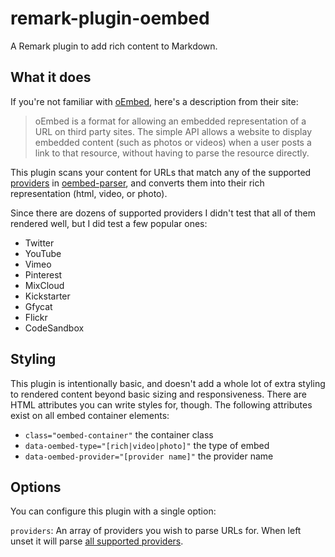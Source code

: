 # remark-plugin-oembed

A Remark plugin to add rich content to Markdown.

## What it does

If you're not familiar with [oEmbed](https://oembed.com/), here's a description from their site:

> oEmbed is a format for allowing an embedded representation of a URL on third party sites. The simple API allows a website to display embedded content (such as photos or videos) when a user posts a link to that resource, without having to parse the resource directly.

This plugin scans your content for URLs that match any of the supported [providers](https://github.com/ndaidong/oembed-parser/blob/v2.0.3/src/utils/providers.json) in [oembed-parser](https://www.npmjs.com/package/oembed-parser), and converts them into their rich representation (html, video, or photo).

Since there are dozens of supported providers I didn't test that all of them rendered well, but I did test a few popular ones:

- Twitter
- YouTube
- Vimeo
- Pinterest
- MixCloud
- Kickstarter
- Gfycat
- Flickr
- CodeSandbox

## Styling

This plugin is intentionally basic, and doesn't add a whole lot of extra styling to rendered content beyond basic sizing and responsiveness. There are HTML attributes you can write styles for, though. The following attributes exist on all embed container elements:

- `class="oembed-container"` the container class
- `data-oembed-type="[rich|video|photo]"` the type of embed
- `data-oembed-provider="[provider name]"` the provider name

## Options

You can configure this plugin with a single option:

`providers`: An array of providers you wish to parse URLs for. When left unset it will parse [all supported providers](https://github.com/ndaidong/oembed-parser/blob/v2.0.3/src/utils/providers.json).

